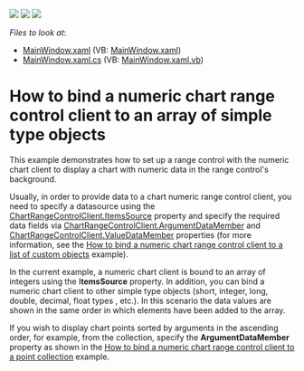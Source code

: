 <!-- default badges list -->
![](https://img.shields.io/endpoint?url=https://codecentral.devexpress.com/api/v1/VersionRange/128568780/13.2.8%2B)
[![](https://img.shields.io/badge/Open_in_DevExpress_Support_Center-FF7200?style=flat-square&logo=DevExpress&logoColor=white)](https://supportcenter.devexpress.com/ticket/details/E5110)
[![](https://img.shields.io/badge/📖_How_to_use_DevExpress_Examples-e9f6fc?style=flat-square)](https://docs.devexpress.com/GeneralInformation/403183)
<!-- default badges end -->
<!-- default file list -->
*Files to look at*:

* [MainWindow.xaml](./CS/NumericRangeControlClient/MainWindow.xaml) (VB: [MainWindow.xaml](./VB/NumericRangeControlClient/MainWindow.xaml))
* [MainWindow.xaml.cs](./CS/NumericRangeControlClient/MainWindow.xaml.cs) (VB: [MainWindow.xaml.vb](./VB/NumericRangeControlClient/MainWindow.xaml.vb))
<!-- default file list end -->
# How to bind a numeric chart range control client to an array of simple type objects


<p>This example demonstrates how to set up a range control with the numeric chart client to display a chart with numeric data in the range control's background. </p><p>Usually, in order to provide data to a chart numeric range control client, you need to specify a datasource using the <a href="https://help.devexpress.com/#WPF/DevExpressXpfChartsRangeControlClientChartRangeControlClient_ItemsSourcetopic"><u>ChartRangeControlClient.ItemsSource</u></a> property and specify the required data fields via <a href="https://help.devexpress.com/#WPF/DevExpressXpfChartsRangeControlClientChartRangeControlClient_ArgumentDataMembertopic"><u>ChartRangeControlClient.ArgumentDataMember</u></a> and <a href="https://help.devexpress.com/#WPF/DevExpressXpfChartsRangeControlClientChartRangeControlClient_ValueDataMembertopic"><u>ChartRangeControlClient.ValueDataMember</u></a> properties (for more information, see the <a href="https://www.devexpress.com/Support/Center/CodeCentral/ViewExample.aspx?exampleId=E5193"><u>How to bind a numeric chart range control client to a list of custom objects</u></a> example).</p><p>In the current example, a numeric chart client is bound to an array of integers using the I<strong>temsSource</strong> property. In addition, you can bind a numeric chart client to other simple type objects (short, integer, long,  double, decimal, float types , etc.). In this scenario the data values are shown in the same order in which elements have been added to the array.</p><p>If you wish to display chart points sorted by arguments in the ascending order, for example, from the collection, specify the <strong>ArgumentDataMember </strong>property as shown in the <a href="https://www.devexpress.com/Support/Center/CodeCentral/ViewExample.aspx?exampleId=E5190"><u>How to bind a numeric chart range control client to a point collection</u></a> example.</p>

<br/>


